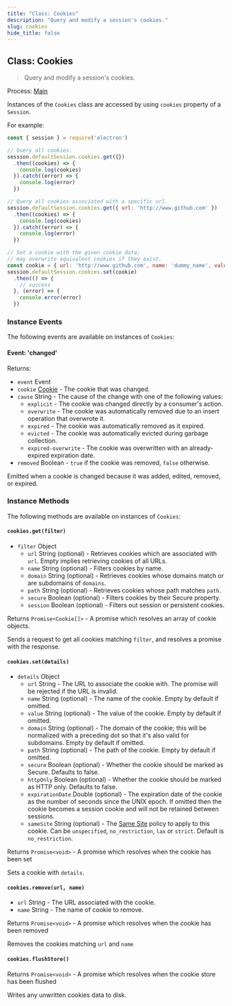 ```yaml
---
title: "Class: Cookies"
description: "Query and modify a session's cookies."
slug: cookies
hide_title: false
---
```


## Class: Cookies

> Query and modify a session's cookies.

Process: [Main](latest/glossary.md#main-process)

Instances of the `Cookies` class are accessed by using `cookies` property of
a `Session`.

For example:

```javascript
const { session } = require('electron')

// Query all cookies.
session.defaultSession.cookies.get({})
  .then((cookies) => {
    console.log(cookies)
  }).catch((error) => {
    console.log(error)
  })

// Query all cookies associated with a specific url.
session.defaultSession.cookies.get({ url: 'http://www.github.com' })
  .then((cookies) => {
    console.log(cookies)
  }).catch((error) => {
    console.log(error)
  })

// Set a cookie with the given cookie data;
// may overwrite equivalent cookies if they exist.
const cookie = { url: 'http://www.github.com', name: 'dummy_name', value: 'dummy' }
session.defaultSession.cookies.set(cookie)
  .then(() => {
    // success
  }, (error) => {
    console.error(error)
  })
```

### Instance Events

The following events are available on instances of `Cookies`:

#### Event: 'changed'

Returns:

* `event` Event
* `cookie` [Cookie](latest/api/structures/cookie.md) - The cookie that was changed.
* `cause` String - The cause of the change with one of the following values:
  * `explicit` - The cookie was changed directly by a consumer's action.
  * `overwrite` - The cookie was automatically removed due to an insert
    operation that overwrote it.
  * `expired` - The cookie was automatically removed as it expired.
  * `evicted` - The cookie was automatically evicted during garbage collection.
  * `expired-overwrite` - The cookie was overwritten with an already-expired
    expiration date.
* `removed` Boolean - `true` if the cookie was removed, `false` otherwise.

Emitted when a cookie is changed because it was added, edited, removed, or
expired.

### Instance Methods

The following methods are available on instances of `Cookies`:

#### `cookies.get(filter)`

* `filter` Object
  * `url` String (optional) - Retrieves cookies which are associated with
    `url`. Empty implies retrieving cookies of all URLs.
  * `name` String (optional) - Filters cookies by name.
  * `domain` String (optional) - Retrieves cookies whose domains match or are
    subdomains of `domains`.
  * `path` String (optional) - Retrieves cookies whose path matches `path`.
  * `secure` Boolean (optional) - Filters cookies by their Secure property.
  * `session` Boolean (optional) - Filters out session or persistent cookies.

Returns `Promise<Cookie[]>` - A promise which resolves an array of cookie objects.

Sends a request to get all cookies matching `filter`, and resolves a promise with
the response.

#### `cookies.set(details)`

* `details` Object
  * `url` String - The URL to associate the cookie with. The promise will be rejected if the URL is invalid.
  * `name` String (optional) - The name of the cookie. Empty by default if omitted.
  * `value` String (optional) - The value of the cookie. Empty by default if omitted.
  * `domain` String (optional) - The domain of the cookie; this will be normalized with a preceding dot so that it's also valid for subdomains. Empty by default if omitted.
  * `path` String (optional) - The path of the cookie. Empty by default if omitted.
  * `secure` Boolean (optional) - Whether the cookie should be marked as Secure. Defaults to
    false.
  * `httpOnly` Boolean (optional) - Whether the cookie should be marked as HTTP only.
    Defaults to false.
  * `expirationDate` Double (optional) - The expiration date of the cookie as the number of
    seconds since the UNIX epoch. If omitted then the cookie becomes a session
    cookie and will not be retained between sessions.
  * `sameSite` String (optional) - The [Same Site](https://developer.mozilla.org/en-US/docs/Web/HTTP/Cookies#SameSite_cookies) policy to apply to this cookie.  Can be `unspecified`, `no_restriction`, `lax` or `strict`.  Default is `no_restriction`.

Returns `Promise<void>` - A promise which resolves when the cookie has been set

Sets a cookie with `details`.

#### `cookies.remove(url, name)`

* `url` String - The URL associated with the cookie.
* `name` String - The name of cookie to remove.

Returns `Promise<void>` - A promise which resolves when the cookie has been removed

Removes the cookies matching `url` and `name`

#### `cookies.flushStore()`

Returns `Promise<void>` - A promise which resolves when the cookie store has been flushed

Writes any unwritten cookies data to disk.
